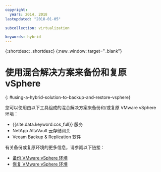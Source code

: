 ```yaml
---
copyright:
  years: 2014, 2018
lastupdated: "2018-01-05"

subcollection: virtualization

keywords: hybrid
---
```

{:shortdesc: .shortdesc}
{:new_window: target="_blank"}

# 使用混合解决方案来备份和复原 vSphere
{: #using-a-hybrid-solution-to-backup-and-restore-vsphere}

<!--Data backup is currently the most trusted means of maintaining safety, integrity, and redundancy. However, as the amount of backed up data increases, so does the amount of space needed to store it. In the past, storing backups on high-performance storage or tape were feasible solutions. Today, enterprises are seeking to alleviate the capital and operational costs associated with physical on-premises storage by augmenting or even replacing it with Object Storage.-->
您可以使用由以下工具组成的混合解决方案来备份和/或复原 VMware vSphere 环境：

* {{site.data.keyword.cos_full}} 服务
* NetApp AltaVault 云存储网关
* Veeam Backup & Replication 软件

有关备份或复原环境的更多信息，请参阅以下链接：

* [备份 VMware vSphere 环境](/docs/infrastructure/virtualization?topic=Virtualization-backing-up-your-vmware-vsphere-environment-by-using-veeam)
* [恢复 VMware vSphere 环境](/docs/infrastructure/virtualization?topic=Virtualization-recovering-your-vmware-vsphere-environment)
